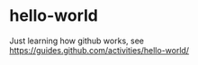 # hello-world
Just learning how github works, see https://guides.github.com/activities/hello-world/
